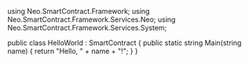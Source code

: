 using Neo.SmartContract.Framework;
using Neo.SmartContract.Framework.Services.Neo;
using Neo.SmartContract.Framework.Services.System;

public class HelloWorld : SmartContract
{
    public static string Main(string name)
    {
        return "Hello, " + name + "!";
    }
}